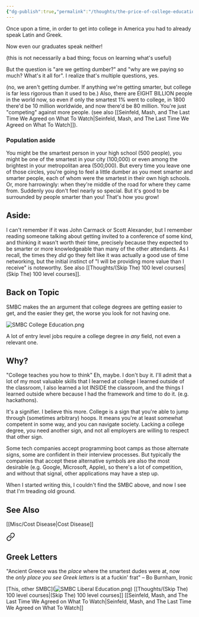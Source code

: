 ```yaml
---
{"dg-publish":true,"permalink":"/thoughts/the-price-of-college-education/","tags":["thougts","capitalism","population","college"],"noteIcon":1}
---
```



Once upon a time, in order to get into college in America you had to already speak Latin and Greek. 

Now even our graduates speak neither!

(this is not necessarily a bad thing; focus on learning what's useful)

But the question is "are we getting dumber?" and "why are we paying so much? What's it all for". I realize that's multiple questions, yes.

(no, we aren't getting dumber. If anything we're getting smarter, but college is far less rigorous than it used to be.) Also, there are EIGHT BILLION people in the world now, so even if only the smartest 1% went to college, in 1800 there'd be 10 million worldwide, and now there'd be 80 million. You're just "competing" against more people. (see also [[Seinfeld, Mash, and The Last Time We Agreed on What To Watch\|Seinfeld, Mash, and The Last Time We Agreed on What To Watch]]). 

### Population aside
You might be the smartest person in your high school (500 people), you might be one of the smartest in your city (100,000) or even among the brightest in your metropolitan area (500,000). But every time you leave one of those circles, you're going to feel a little dumber as you meet smarter and smarter people, each of whom were the smartest in their own high schools. Or, more harrowingly: when they're middle of the road for where they came from. Suddenly you don't feel nearly so special. But it's good to be surrounded by people smarter than you! That's how you grow!

## Aside:
I can't remember if it was John Carmack or Scott Alexander, but I remember reading someone talking about getting invited to a conference of some kind, and thinking it wasn't worth their time, precisely because they expected to be smarter or more knowledgeable than many of the other attendants. As I recall, the times they *did* go they felt like it was actually a good use of time networking, but the initial instinct of "I will be providing more value than I receive" is noteworthy. See also [[Thoughts/(Skip The) 100 level courses\|(Skip The) 100 level courses]].

## Back on Topic

SMBC makes the an argument that college degrees are getting easier to get, and the easier they get, the worse you look for not having one.

![SMBC College Education.png](/img/user/img/SMBC%20College%20Education.png)


A lot of entry level jobs require a college degree in *any* field, not even a relevant one.

## Why?

"College teaches you how to think" 
Eh, maybe. I don't buy it. I'll admit that a lot of my most valuable skills that I learned at college I learned outside of the classroom, I also learned a lot INSIDE the classroom, and the things I learned outside where because I had the framework and time to do it. (e.g. hackathons).

It's a signifier.
I believe this more. College is a sign that you're able to jump through (sometimes arbitrary) hoops. It means you're at least somewhat competent in some way, and you can navigate society. Lacking a college degree, you need another sign, and not all employers are willing to respect that other sign.

Some tech companies accept programming boot camps as those alternate signs, some are confident in their interview processes. But typically the companies that accept these alternative symbols are also the most desirable (e.g. Google, Microsoft, Apple), so there's a lot of competition, and without that signal, other applications may have a step up.

When I started writing this, I couldn't find the SMBC above, and now I see that I'm treading old ground.

## See Also

[[Misc/Cost Disease\|Cost Disease]]

<div class="transclusion internal-embed is-loaded"><a class="markdown-embed-link" href="/reading-and-writing/quotes/#greek-letters" aria-label="Open link"><svg xmlns="http://www.w3.org/2000/svg" width="24" height="24" viewBox="0 0 24 24" fill="none" stroke="currentColor" stroke-width="2" stroke-linecap="round" stroke-linejoin="round" class="svg-icon lucide-link"><path d="M10 13a5 5 0 0 0 7.54.54l3-3a5 5 0 0 0-7.07-7.07l-1.72 1.71"></path><path d="M14 11a5 5 0 0 0-7.54-.54l-3 3a5 5 0 0 0 7.07 7.07l1.71-1.71"></path></svg></a><div class="markdown-embed">



## Greek Letters
"Ancient Greece was the _place_ where the smartest dudes were at, now the _only place you see Greek letters_ is at a fuckin' frat" – Bo Burnham, Ironic


</div></div>

[This, other SMBC](![SMBC Liberal Education.png](/img/user/img/SMBC%20Liberal%20Education.png))
[[Thoughts/(Skip The) 100 level courses\|(Skip The) 100 level courses]]
[[Seinfeld, Mash, and The Last Time We Agreed on What To Watch\|Seinfeld, Mash, and The Last Time We Agreed on What To Watch]]